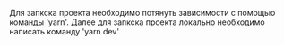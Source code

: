 Для запкска проекта необходимо потянуть зависимости с помощью команды 'yarn'.
Далее для запкска проекта локально необходимо написать команду 'yarn dev'